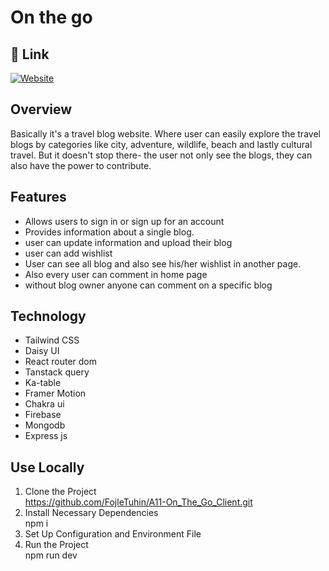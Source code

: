 
# On the go




## 🔗 Link
[![Website](https://img.shields.io/badge/website-000?style=for-the-badge&logo=ko-fi&logoColor=white)](https://tuhin-on-the-go.netlify.app/)

## Overview
<p>Basically it's a travel blog website. Where user can easily explore the travel blogs by categories like city, adventure, wildlife, beach and lastly cultural travel. But it doesn't stop there- the user not only see the blogs, they can also have the power to contribute.</p>



## Features

- Allows users to sign in or sign up for an account
- Provides information about a single blog.
- user can update information and upload their blog
- user can add wishlist
- User can see all blog and also see his/her wishlist in another page.
- Also every user can comment in home page
- without blog owner anyone can comment on a specific blog




## Technology
- Tailwind CSS
- Daisy UI
- React router dom
- Tanstack query
- Ka-table
- Framer Motion
- Chakra ui
- Firebase
- Mongodb
- Express js

## Use Locally
1. Clone the Project <br/>
  https://github.com/FojleTuhin/A11-On_The_Go_Client.git
2. Install Necessary Dependencies<br/>
  npm i
3. Set Up Configuration and Environment File
4. Run the Project<br/>
  npm run dev

